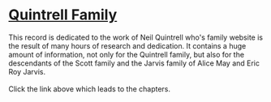 # [Quintrell Family](https://jarvis-genealogy.github.io/Quintrell-Family/)

This record is dedicated to the work of Neil Quintrell who's family website is the result of many hours of research and dedication. It contains a huge amount of information, not only for the Quintrell family, but also for the descendants of the Scott family and the Jarvis family of Alice May and Eric Roy Jarvis.<br><br>Click the link above which leads to the chapters.

